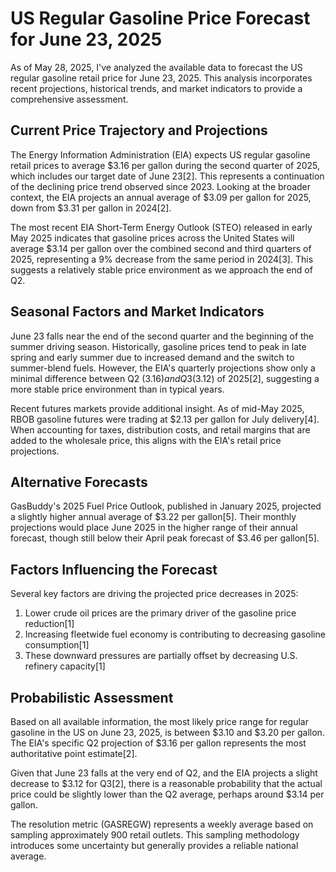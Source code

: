 # US Regular Gasoline Price Forecast for June 23, 2025

As of May 28, 2025, I've analyzed the available data to forecast the US regular gasoline retail price for June 23, 2025. This analysis incorporates recent projections, historical trends, and market indicators to provide a comprehensive assessment.

## Current Price Trajectory and Projections

The Energy Information Administration (EIA) expects US regular gasoline retail prices to average $3.16 per gallon during the second quarter of 2025, which includes our target date of June 23[2]. This represents a continuation of the declining price trend observed since 2023. Looking at the broader context, the EIA projects an annual average of $3.09 per gallon for 2025, down from $3.31 per gallon in 2024[2].

The most recent EIA Short-Term Energy Outlook (STEO) released in early May 2025 indicates that gasoline prices across the United States will average $3.14 per gallon over the combined second and third quarters of 2025, representing a 9% decrease from the same period in 2024[3]. This suggests a relatively stable price environment as we approach the end of Q2.

## Seasonal Factors and Market Indicators

June 23 falls near the end of the second quarter and the beginning of the summer driving season. Historically, gasoline prices tend to peak in late spring and early summer due to increased demand and the switch to summer-blend fuels. However, the EIA's quarterly projections show only a minimal difference between Q2 ($3.16) and Q3 ($3.12) of 2025[2], suggesting a more stable price environment than in typical years.

Recent futures markets provide additional insight. As of mid-May 2025, RBOB gasoline futures were trading at $2.13 per gallon for July delivery[4]. When accounting for taxes, distribution costs, and retail margins that are added to the wholesale price, this aligns with the EIA's retail price projections.

## Alternative Forecasts

GasBuddy's 2025 Fuel Price Outlook, published in January 2025, projected a slightly higher annual average of $3.22 per gallon[5]. Their monthly projections would place June 2025 in the higher range of their annual forecast, though still below their April peak forecast of $3.46 per gallon[5].

## Factors Influencing the Forecast

Several key factors are driving the projected price decreases in 2025:

1. Lower crude oil prices are the primary driver of the gasoline price reduction[1]
2. Increasing fleetwide fuel economy is contributing to decreasing gasoline consumption[1]
3. These downward pressures are partially offset by decreasing U.S. refinery capacity[1]

## Probabilistic Assessment

Based on all available information, the most likely price range for regular gasoline in the US on June 23, 2025, is between $3.10 and $3.20 per gallon. The EIA's specific Q2 projection of $3.16 per gallon represents the most authoritative point estimate[2].

Given that June 23 falls at the very end of Q2, and the EIA projects a slight decrease to $3.12 for Q3[2], there is a reasonable probability that the actual price could be slightly lower than the Q2 average, perhaps around $3.14 per gallon.

The resolution metric (GASREGW) represents a weekly average based on sampling approximately 900 retail outlets. This sampling methodology introduces some uncertainty but generally provides a reliable national average.
